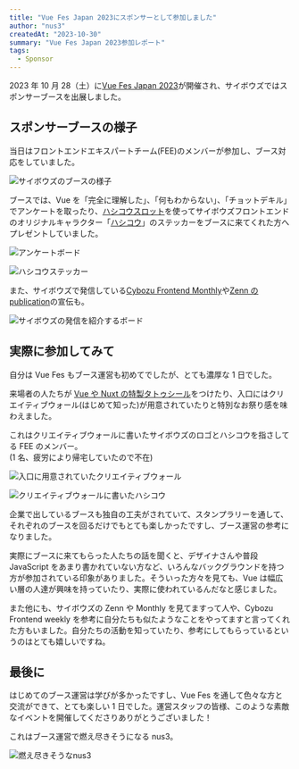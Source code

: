 ```yaml
---
title: "Vue Fes Japan 2023にスポンサーとして参加しました"
author: "nus3"
createdAt: "2023-10-30"
summary: "Vue Fes Japan 2023参加レポート"
tags:
  - Sponsor
---
```


2023 年 10 月 28（土）に[Vue Fes Japan 2023](https://vuefes.jp/2023/)が開催され、サイボウズではスポンサーブースを出展しました。

## スポンサーブースの様子

当日はフロントエンドエキスパートチーム(FEE)のメンバーが参加し、ブース対応をしていました。

![サイボウズのブースの様子](/frontend-expert/image/sponsored-vuefes2023/booth01.jpg)

ブースでは、Vue を「完全に理解した」、「何もわからない」、「チョットデキル」でアンケートを取ったり、[ハシコウスロット](https://cybozu.github.io/hashikou-lottery/)を使ってサイボウズフロントエンドのオリジナルキャラクター「[ハシコウ](https://blog.cybozu.io/entry/2023/09/06/133726)」のステッカーをブースに来てくれた方へプレゼントしていました。

![アンケートボード](/frontend-expert/image/sponsored-vuefes2023/booth05.jpg)

![ハシコウステッカー](/frontend-expert/image/sponsored-vuefes2023/booth03.jpg)

また、サイボウズで発信している[Cybozu Frontend Monthly](https://www.youtube.com/@cybozuinsideout)や[Zenn の publication](https://zenn.dev/p/cybozu_frontend)の宣伝も。

![サイボウズの発信を紹介するボード](/frontend-expert/image/sponsored-vuefes2023/booth06.png)

## 実際に参加してみて

自分は Vue Fes もブース運営も初めてでしたが、とても濃厚な 1 日でした。

来場者の人たちが [Vue や Nuxt の特製タトゥシール](https://x.com/vuefes/status/1714558678509187577?s=20)をつけたり、入口にはクリエイティブウォール(はじめて知った)が用意されていたりと特別なお祭り感を味わえました。

これはクリエイティブウォールに書いたサイボウズのロゴとハシコウを指さしてる FEE のメンバー。  
(1 名、疲労により帰宅していたので不在)

![入口に用意されていたクリエイティブウォール](/frontend-expert/image/sponsored-vuefes2023/board01.jpg)

![クリエイティブウォールに書いたハシコウ](/frontend-expert/image/sponsored-vuefes2023/board02.jpg)

企業で出しているブースも独自の工夫がされていて、スタンプラリーを通して、それぞれのブースを回るだけでもとても楽しかったですし、ブース運営の参考になりました。

実際にブースに来てもらった人たちの話を聞くと、デザイナさんや普段 JavaScript をあまり書かれていない方など、いろんなバックグラウンドを持つ方が参加されている印象がありました。そういった方々を見ても、Vue は幅広い層の人達が興味を持っていたり、実際に使われているんだなと感じました。

また他にも、サイボウズの Zenn や Monthly を見てますって人や、Cybozu Frontend weekly を参考に自分たちも似たようなことをやってますと言ってくれた方もいました。自分たちの活動を知っていたり、参考にしてもらっているというのはとても嬉しいですね。

## 最後に

はじめてのブース運営は学びが多かったですし、Vue Fes を通して色々な方と交流ができて、とても楽しい 1 日でした。運営スタッフの皆様、このような素敵なイベントを開催してくださりありがとうございました！

これはブース運営で燃え尽きそうになる nus3。

![燃え尽きそうなnus3](/frontend-expert/image/sponsored-vuefes2023/nus3.jpg)
